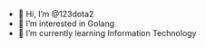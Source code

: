 - 👋 Hi, I’m @123dota2
- 👀 I’m interested in Golang
- 🌱 I’m currently learning Information Technology

<!---
123dota2/123dota2 is a ✨ special ✨ repository because its `README.md` (this file) appears on your GitHub profile.
You can click the Preview link to take a look at your changes.
--->
